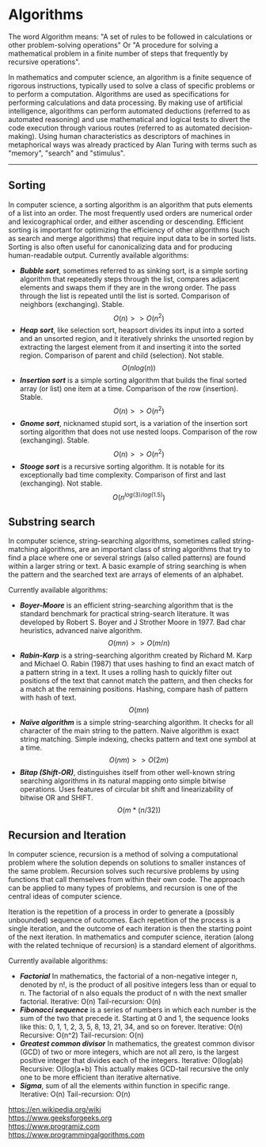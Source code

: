 # Algorithms

The word Algorithm means: "A  set of rules to be followed in calculations or other problem-solving operations" Or "A procedure for solving a mathematical problem in a finite number of steps that frequently by recursive operations".

In mathematics and computer science, an algorithm is a finite sequence of rigorous instructions, typically used to solve a class of specific problems or to perform a computation. Algorithms are used as specifications for performing calculations and data processing. By making use of artificial intelligence, algorithms can perform automated deductions (referred to as automated reasoning) and use mathematical and logical tests to divert the code execution through various routes (referred to as automated decision-making). Using human characteristics as descriptors of machines in metaphorical ways was already practiced by Alan Turing with terms such as "memory", "search" and "stimulus".

---
## Sorting
In computer science, a sorting algorithm is an algorithm that puts elements of a list into an order. The most frequently used orders are numerical order and lexicographical order, and either ascending or descending. Efficient sorting is important for optimizing the efficiency of other algorithms (such as search and merge algorithms) that require input data to be in sorted lists. Sorting is also often useful for canonicalizing data and for producing human-readable output.
Currently available algorithms:

* <b><em>Bubble sort</em></b>, sometimes referred to as sinking sort, is a simple sorting algorithm that repeatedly steps through the list, compares adjacent elements and swaps them if they are in the wrong order. The pass through the list is repeated until the list is sorted. Comparison of neighbors (exchanging). Stable. $$O(n)>> O(n^2)$$
* <b><em>Heap sort</em></b>, like selection sort, heapsort divides its input into a sorted and an unsorted region, and it iteratively shrinks the unsorted region by extracting the largest element from it and inserting it into the sorted region. Comparison of parent and child (selection). Not stable. $$O(n log(n))$$
* <b><em>Insertion sort</em></b> is a simple sorting algorithm that builds the final sorted array (or list) one item at a time. Comparison of the row (insertion). Stable. $$O(n)>>O(n^2)$$
* <b><em>Gnome sort</em></b>, nicknamed stupid sort, is a variation of the insertion sort sorting algorithm that does not use nested loops. Comparison of the row (exchanging). Stable. $$O(n)>>O(n^2)$$
* <b><em>Stooge sort</em></b> is a recursive sorting algorithm. It is notable for its exceptionally bad time complexity. Comparison of first and last (exchanging). Not stable. $$O(n^{log(3)/log(1.5)})$$
  
## Substring search
In computer science, string-searching algorithms, sometimes called string-matching algorithms, are an important class of string algorithms that try to find a place where one or several strings (also called patterns) are found within a larger string or text. A basic example of string searching is when the pattern and the searched text are arrays of elements of an alphabet.

Currently available algorithms:

* <b><em>Boyer-Moore</em></b> is an efficient string-searching algorithm that is the standard benchmark for practical string-search literature. It was developed by Robert S. Boyer and J Strother Moore in 1977. Bad char heuristics, advanced naive algorithm. $$O(mn)>>O(m/n)$$
* <b><em>Rabin-Karp</em></b> is a string-searching algorithm created by Richard M. Karp and Michael O. Rabin (1987) that uses hashing to find an exact match of a pattern string in a text. It uses a rolling hash to quickly filter out positions of the text that cannot match the pattern, and then checks for a match at the remaining positions. Hashing, compare hash of pattern with hash of text. $$O(mn)$$
* <b><em>Naïve algorithm</em></b> is a simple string-searching algorithm. It checks for all character of the main string to the pattern. Naive algorithm is exact string matching. Simple indexing, checks pattern and text one symbol at a time. $$O(nm)>>O(2m)$$
* <b><em>Bitap (Shift-OR)</em></b>, distinguishes itself from other well-known string searching algorithms in its natural mapping onto simple bitwise operations. Uses features of circular bit shift and linearizability of bitwise OR and SHIFT. $$O(m*(n/32))$$

## Recursion and Iteration
In computer science, recursion is a method of solving a computational problem where the solution depends on solutions to smaller instances of the same problem. Recursion solves such recursive problems by using functions that call themselves from within their own code. The approach can be applied to many types of problems, and recursion is one of the central ideas of computer science.

Iteration is the repetition of a process in order to generate a (possibly unbounded) sequence of outcomes. Each repetition of the process is a single iteration, and the outcome of each iteration is then the starting point of the next iteration. In mathematics and computer science, iteration (along with the related technique of recursion) is a standard element of algorithms.

Currently available algorithms:

* <b><em>Factorial</em></b> In mathematics, the factorial of a non-negative integer n, denoted by n!, is the product of all positive integers less than or equal to n. The factorial of n also equals the product of n with the next smaller factorial. Iterative: O(n) Tail-recursion: O(n)
* <b><em>Fibonacci sequence</em></b> is a series of numbers in which each number is the sum of the two that precede it. Starting at 0 and 1, the sequence looks like this: 0, 1, 1, 2, 3, 5, 8, 13, 21, 34, and so on forever. Iterative: O(n) Recursive: O(n^2) Tail-recursion: O(n)
* <b><em>Greatest common divisor</em></b> In mathematics, the greatest common divisor (GCD) of two or more integers, which are not all zero, is the largest positive integer that divides each of the integers. Iterative: O(log(ab) Recursive: O(log(a+b) This actually makes GCD-tail recursive the only one to be more efficient than iterative alternative.
* <b><em>Sigma</em></b>, sum of all the elements within function in specific range. Iterative: O(n) Tail-recursion: O(n)

https://en.wikipedia.org/wiki \
https://www.geeksforgeeks.org \
https://www.programiz.com \
https://www.programmingalgorithms.com

